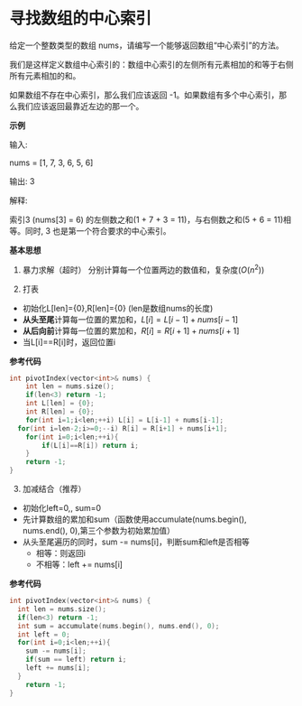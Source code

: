 # 寻找数组的中心索引

给定一个整数类型的数组 nums，请编写一个能够返回数组“中心索引”的方法。

我们是这样定义数组中心索引的：数组中心索引的左侧所有元素相加的和等于右侧所有元素相加的和。

如果数组不存在中心索引，那么我们应该返回 -1。如果数组有多个中心索引，那么我们应该返回最靠近左边的那一个。

**示例**

输入: 

nums = [1, 7, 3, 6, 5, 6]

输出: 3

解释: 

索引3 (nums[3] = 6) 的左侧数之和(1 + 7 + 3 = 11)，与右侧数之和(5 + 6 = 11)相等。同时, 3 也是第一个符合要求的中心索引。

**基本思想**

1. 暴力求解（超时）
分别计算每一个位置两边的数值和，复杂度($O(n^2)$)

2. 打表
* 初始化L[len]={0},R[len]={0} (len是数组nums的长度)
* **从头至尾**计算每一位置的累加和，$L[i]=L[i-1]+nums[i-1]$
* **从后向前**计算每一位置的累加和，$R[i]=R[i+1]+nums[i+1]$
* 当L[i]==R[i]时，返回位置i

**参考代码**

```c++
int pivotIndex(vector<int>& nums) {
	int len = nums.size();
	if(len<3) return -1;
	int L[len] = {0};
	int R[len] = {0};
	for(int i=1;i<len;++i) L[i] = L[i-1] + nums[i-1]; 
  for(int i=len-2;i>=0;--i) R[i] = R[i+1] + nums[i+1];
	for(int i=0;i<len;++i){
		if(L[i]==R[i]) return i;
	}
	return -1;
}
```
3. 加减结合（推荐）
* 初始化left=0,, sum=0
* 先计算数组的累加和sum（函数使用accumulate(nums.begin(), nums.end(), 0),第三个参数为初始累加值）
* 从头至尾遍历的同时，sum -= nums[i]，判断sum和left是否相等
  * 相等：则返回i
  * 不相等：left += nums[i]
  
**参考代码**

```c++
int pivotIndex(vector<int>& nums) {
  int len = nums.size();
  if(len<3) return -1;
  int sum = accumulate(nums.begin(), nums.end(), 0);
  int left = 0;
  for(int i=0;i<len;++i){
    sum -= nums[i];
    if(sum == left) return i;
    left += nums[i];
  }
	return -1;
}
```
